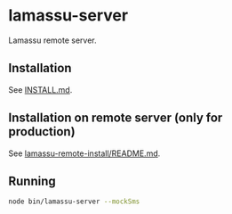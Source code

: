 # lamassu-server

Lamassu remote server.

## Installation

See [INSTALL.md](INSTALL.md).

## Installation on remote server (only for production)
See [lamassu-remote-install/README.md](lamassu-remote-install/README.md).

## Running
```bash
node bin/lamassu-server --mockSms
```
